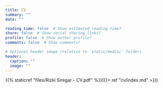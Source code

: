 ```yaml
---
title: CV
summary: ""
date: ""

reading_time: false  # Show estimated reading time?
share: false  # Show social sharing links?
profile: false  # Show author profile?
comments: false  # Show comments?

# Optional header image (relative to `static/media/` folder).
header:
  caption: ""
  image: ""
---
```

{{% staticref "files/Rizki Siregar - CV.pdf" %}}({{< ref "cv/index.md" >}})
